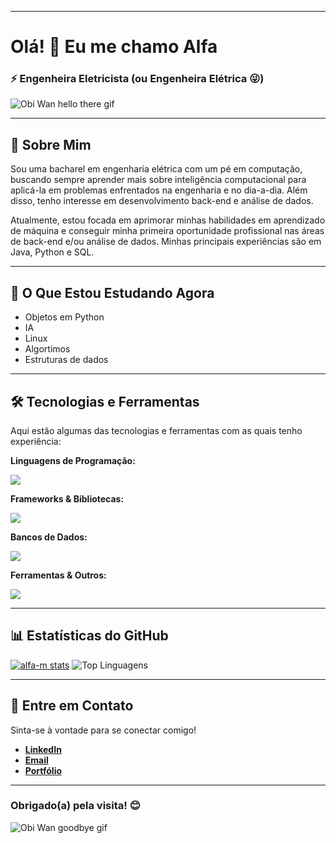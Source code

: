 -----

# Olá! 👋 Eu me chamo Alfa

### ⚡ Engenheira Eletricista (ou Engenheira Elétrica 😜)
![Obi Wan hello there gif](https://media.giphy.com/media/xTiIzJSKB4l7xTouE8/giphy.gif)

-----

## 🚀 Sobre Mim

Sou uma bacharel em engenharia elétrica com um pé em computação, buscando sempre aprender mais sobre inteligência computacional para aplicá-la em problemas enfrentados na engenharia e no dia-a-dia. Além disso, tenho interesse em desenvolvimento back-end e análise de dados.

Atualmente, estou focada em aprimorar minhas habilidades em aprendizado de máquina e conseguir minha primeira oportunidade profissional nas áreas de back-end e/ou análise de dados. Minhas principais experiências são em Java, Python e SQL.

-----

## 🌱 O Que Estou Estudando Agora

  * Objetos em Python
  * IA
  * Linux
  * Algortimos
  * Estruturas de dados

-----

## 🛠️ Tecnologias e Ferramentas

Aqui estão algumas das tecnologias e ferramentas com as quais tenho experiência:

**Linguagens de Programação:**

[![](https://skillicons.dev/icons?i=py,java,r,js)](https://skillicons.dev)

**Frameworks & Bibliotecas:**

[![](https://skillicons.dev/icons?i=spring,vue)](https://skillicons.dev)

**Bancos de Dados:**

[![](https://skillicons.dev/icons?i=mysql,postgres)](https://skillicons.dev)

**Ferramentas & Outros:**

[![](https://skillicons.dev/icons?i=html,css,figma,ai,ps,xd,git,github,vscode,aws,matlab,octave)](https://skillicons.dev)

-----

## 📊 Estatísticas do GitHub

[![alfa-m stats](https://github-readme-stats.vercel.app/api?username=alfa-m&show_icons=true&theme=tokyonight)](https://github.com/alfa-m/github-readme-stats)
![Top Linguagens](https://github-readme-stats.vercel.app/api/top-langs/?username=alfa-m&theme=tokyonight&hide_progress=false&hide=jupyter%20notebook&layout=compact&langs_count=8)

-----

## 💬 Entre em Contato

Sinta-se à vontade para se conectar comigo!

  * **[LinkedIn](https://www.linkedin.com/in/alfa-marine)**
  * **[Email](mailto:mailto:alfamarine.ferreira@gmail.com)**
  * **[Portfólio](https://alfa-m.github.io/portfolio/)**

-----

### Obrigado(a) pela visita\! 😊
![Obi Wan goodbye gif](https://media1.tenor.com/m/X6QX46HNb_EAAAAC/star-wars-episode3.gif)
